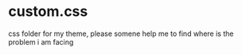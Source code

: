 # custom.css
css folder for my theme, please somene help me to find where is the problem i am facing
